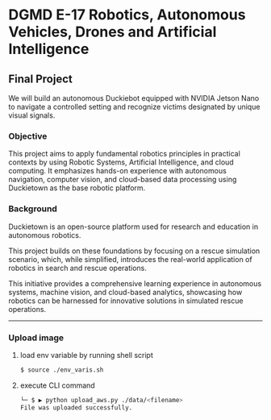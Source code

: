 # DGMD E-17 Robotics, Autonomous Vehicles, Drones and Artificial Intelligence

## Final Project 

We will build an autonomous Duckiebot equipped with NVIDIA Jetson Nano to navigate a controlled setting and recognize victims designated by unique visual signals. 

### Objective

This project aims to apply fundamental robotics principles in practical contexts by using Robotic Systems, Artificial Intelligence, and cloud computing. It emphasizes hands-on experience with autonomous navigation, computer vision, and cloud-based data processing using Duckietown as the base robotic platform.  

### Background

Duckietown is an open-source platform used for research and education in autonomous robotics.

This project builds on these foundations by focusing on a rescue simulation scenario, which, while simplified, introduces the real-world application of robotics in search and rescue operations. 

This initiative provides a comprehensive learning experience in autonomous systems, machine vision, and cloud-based analytics, showcasing how robotics can be harnessed for innovative solutions in simulated rescue operations.

----
### Upload image 

1) load env variable by running shell script

    ```bash
    $ source ./env_varis.sh
    ```

2) execute CLI command

    ```bash
    └─ $ ▶ python upload_aws.py ./data/<filename> 
    File was uploaded successfully.
    ```


